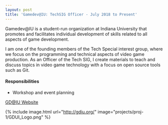 ```yaml
---
layout: post
title: 'Gamedev@IU: TechSIG Officer - July 2018 to Present'
---
```


Gamedev@IU is a student-run organization at Indiana University that promotes and facilitates individual development of skills related to all aspects of game development.

I am one of the founding members of the Tech Special interest group, where we focus on the programming and technical aspects of video game production. As an Officer of the Tech SIG, I create materials to teach and discuss topics in video game technology with a focus on open source tools such as Git.

#### Responsibilities
* Workshop and event planning


[GD@IU Website](http://gdiu.org/)

{% include image.html url="http://gdiu.org/" image="projects/proj-1/GDUI_Logo.png" %}
